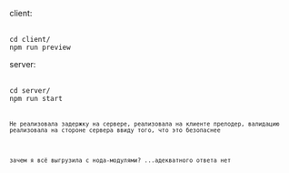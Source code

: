 <p>client: </p><br/>
<code>cd client/</code><br/>
<code>npm run preview</code><br/>
<p>server:</p><br/>
<code>cd server/</code><br/>
<code>npm run start<code><br/>

<p>Не реализовала задержку на сервере, реализовала на клиенте прелодер, валидацию реализовала на стороне сервера ввиду того, что это безопаснее</p>

<p>зачем я всё выгрузила с нода-модулями? ...адекватного ответа нет</p>